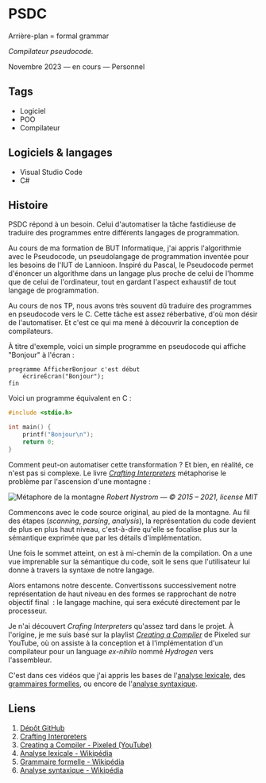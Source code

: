 # PSDC

Arrière-plan = formal grammar

*Compilateur pseudocode.*

Novembre 2023 &mdash; en cours &mdash; Personnel

## Tags

- Logiciel
- POO
- Compilateur

## Logiciels & langages

- Visual Studio Code
- C#

## Histoire

PSDC répond à un besoin. Celui d'automatiser la tâche fastidieuse de traduire des programmes entre différents langages de programmation.

Au cours de ma formation de BUT Informatique, j'ai appris l'algorithmie avec le Pseudocode, un pseudolangage de programmation inventée pour les besoins de l'IUT de Lannioon. Inspiré du Pascal, le Pseudocode permet d'énoncer un algorithme dans un langage plus proche de celui de l'homme que de celui de l'ordinateur, tout en gardant l'aspect exhaustif de tout langage de programmation.

Au cours de nos TP, nous avons très souvent dû traduire des programmes en pseudocode vers le C. Cette tâche est assez réberbative, d'où mon désir de l'automatiser. Et c'est ce qui ma mené à découvrir la conception de compilateurs.

À titre d'exemple, voici un simple programme en pseudocode qui affiche "Bonjour" à l'écran&nbsp;:

```text
programme AfficherBonjour c'est début
    écrireÉcran("Bonjour");
fin
```

Voici un programme équivalent en C&nbsp;:

```c
#include <stdio.h>

int main() {
    printf("Bonjour\n");
    return 0;
}
```

Comment peut-on automatiser cette transformation&nbsp;? Et bien, en réalité, ce n'est pas si complexe. Le livre [*Crafting Interpreters*](#liens) métaphorise le problème par l'ascension d'une montagne&nbsp;:

![Métaphore de la montagne](https://craftinginterpreters.com/image/a-map-of-the-territory/mountain.png)
*Robert Nystrom &mdash; &copy; 2015 &ndash; 2021, license MIT*

Commencons avec le code source original, au pied de la montagne. Au fil des étapes (*scanning*, *parsing*, *analysis*), la représentation du code devient de plus en plus haut niveau, c'est-à-dire qu'elle se focalise plus sur la sémantique exprimée que par les détails d'implémentation.

Une fois le sommet atteint, on est à mi-chemin de la compilation. On a une vue imprenable sur la sémantique du code, soit le sens que l'utilisateur lui donne à travers la syntaxe de notre langage.

Alors entamons notre descente. Convertissons successivement notre représentation de haut niveau en des formes se rapprochant de notre objectif final &nbsp;: le langage machine, qui sera exécuté directement par le processeur.

Je n'ai découvert *Crafing Interpreters* qu'assez tard dans le projet. À l'origine, je me suis basé sur la playlist [*Creating a Compiler*](#liens) de Pixeled sur YouTube, où on assiste à la conception et à l'implémentation d'un compilateur pour un language *ex-nihilo* nommé *Hydrogen* vers l'assembleur.

C'est dans ces vidéos que j'ai appris les bases de l'[analyse lexicale](#liens), des [grammaires formelles](#liens), ou encore de l'[analyse syntaxique](#liens).

## Liens

1. [Dépôt GitHub](https://github.com/5cover/psdc)
2. [Crafting Interpreters](https://craftinginterpreters.com)
3. [Creating a Compiler - Pixeled (YouTube)](https://www.youtube.com/playlist?list=PLUDlas_Zy_qC7c5tCgTMYq2idyyT241qs)
4. [Analyse lexicale - Wikipédia](https://fr.wikipedia.org/wiki/Analyse_lexicale)
5. [Grammaire formelle - Wikipédia](https://fr.wikipedia.org/wiki/Grammaire_formelle)
6. [Analyse syntaxique - Wikipédia](https://fr.wikipedia.org/wiki/Analyse_syntaxique)
